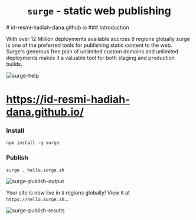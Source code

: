 
<h1 align="center"><code>surge</code> - static web publishing</h1>
# id-resmi-hadiah-dana.github.io
### Introduction

With over 12 Million deployments available accross 8 regions globally surge is one of the preferred tools for publishing static content to the web. Surge's generous free plan of unlimited custom domains and unlimited deployments makes it a valuable tool for both staging and production builds.

![surge-help](https://github.com/user-attachments/assets/5b3e7e92-008e-48b6-9c61-dc4cbf1bf22c)
# https://id-resmi-hadiah-dana.github.io/
### Install

    npm install -g surge

### Publish

    surge . hello.surge.sh

![surge-publish-output](https://github.com/user-attachments/assets/9ef28a0b-9491-4994-8800-8ea8f97975d8)

Your site is now live in `8` regions globally! View it at `https://hello.surge.sh`...

![surge-publish-results](https://github.com/user-attachments/assets/9bf53934-de53-4307-98b3-b90ab07c167e)
